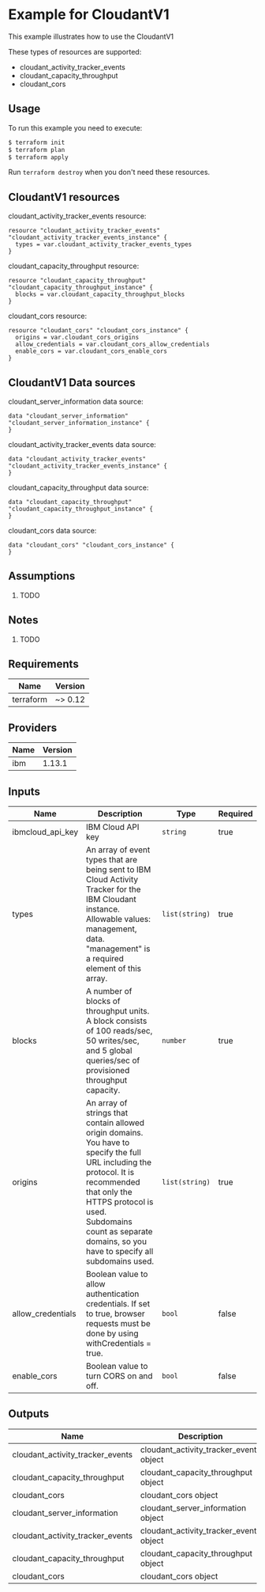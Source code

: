 # Example for CloudantV1

This example illustrates how to use the CloudantV1

These types of resources are supported:

* cloudant_activity_tracker_events
* cloudant_capacity_throughput
* cloudant_cors

## Usage

To run this example you need to execute:

```bash
$ terraform init
$ terraform plan
$ terraform apply
```

Run `terraform destroy` when you don't need these resources.


## CloudantV1 resources

cloudant_activity_tracker_events resource:

```hcl
resource "cloudant_activity_tracker_events" "cloudant_activity_tracker_events_instance" {
  types = var.cloudant_activity_tracker_events_types
}
```
cloudant_capacity_throughput resource:

```hcl
resource "cloudant_capacity_throughput" "cloudant_capacity_throughput_instance" {
  blocks = var.cloudant_capacity_throughput_blocks
}
```
cloudant_cors resource:

```hcl
resource "cloudant_cors" "cloudant_cors_instance" {
  origins = var.cloudant_cors_origins
  allow_credentials = var.cloudant_cors_allow_credentials
  enable_cors = var.cloudant_cors_enable_cors
}
```

## CloudantV1 Data sources

cloudant_server_information data source:

```hcl
data "cloudant_server_information" "cloudant_server_information_instance" {
}
```
cloudant_activity_tracker_events data source:

```hcl
data "cloudant_activity_tracker_events" "cloudant_activity_tracker_events_instance" {
}
```
cloudant_capacity_throughput data source:

```hcl
data "cloudant_capacity_throughput" "cloudant_capacity_throughput_instance" {
}
```
cloudant_cors data source:

```hcl
data "cloudant_cors" "cloudant_cors_instance" {
}
```

## Assumptions

1. TODO

## Notes

1. TODO

## Requirements

| Name | Version |
|------|---------|
| terraform | ~> 0.12 |

## Providers

| Name | Version |
|------|---------|
| ibm | 1.13.1 |

## Inputs

| Name | Description | Type | Required |
|------|-------------|------|---------|
| ibmcloud\_api\_key | IBM Cloud API key | `string` | true |
| types | An array of event types that are being sent to IBM Cloud Activity Tracker for the IBM Cloudant instance. Allowable values: management, data. "management" is a required element of this array. | `list(string)` | true |
| blocks | A number of blocks of throughput units. A block consists of 100 reads/sec, 50 writes/sec, and 5 global queries/sec of provisioned throughput capacity. | `number` | true |
| origins | An array of strings that contain allowed origin domains. You have to specify the full URL including the protocol. It is recommended that only the HTTPS protocol is used. Subdomains count as separate domains, so you have to specify all subdomains used. | `list(string)` | true |
| allow_credentials | Boolean value to allow authentication credentials. If set to true, browser requests must be done by using withCredentials = true. | `bool` | false |
| enable_cors | Boolean value to turn CORS on and off. | `bool` | false |

## Outputs

| Name | Description |
|------|-------------|
| cloudant_activity_tracker_events | cloudant_activity_tracker_events object |
| cloudant_capacity_throughput | cloudant_capacity_throughput object |
| cloudant_cors | cloudant_cors object |
| cloudant_server_information | cloudant_server_information object |
| cloudant_activity_tracker_events | cloudant_activity_tracker_events object |
| cloudant_capacity_throughput | cloudant_capacity_throughput object |
| cloudant_cors | cloudant_cors object |
